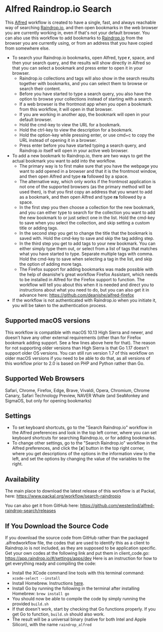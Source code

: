 # Alfred Raindrop.io Search
This [Alfred](https://www.alfredapp.com) workflow is created to have a single, fast, and always reachable way of searching [Raindrop.io](https://raindrop.io), and then open bookmarks in the web browser you are currently working in, even if that's not your default browser.
You can also use this workflow to add bookmarks to [Raindrop.io](https://raindrop.io) from the browser you are currently using, or from an address that you have copied from somewhere else.

- To search your Raindrop.io bookmarks, open Alfred, type **r**, space, and then your search query, and the results will show directly in Alfred so that you can select a bookmark and press enter to open it in your browser.
  - Raindrop.io collections and tags will also show in the search results together with bookmarks, and you can select them to browse or search their content.
  - Before you have started to type a search query, you also have the option to browse your collections instead of starting with a search.
  - If a web browser is the frontmost app when you open a bookmark from this workflow, it will open in that browser.
  - If you are working in another app, the bookmark will open in your default browser.
  - Hold the cmd-key to view the URL for a bookmark.
  - Hold the ctrl-key to view the description for a bookmark.
  - Hold the option-key while pressing enter, or use cmd+c to copy the URL instead of opening it in a browser.
  - Press enter before you have started typing a search query, and Raindrop.io itself will open in your active web browser.
- To add a new bookmark to Raindrop.io, there are two ways to get the actual bookmark you want to add into the workflow.
    - The primary way is to first make sure that you have the webpage you want to add opened in a browser and that it is the frontmost window, and then open Alfred and type **ra** followed by a space.
    - The alternative way, which only works if the frontmost application is not one of the supported browsers (as the primary method will be used then), is that you first copy an address that you wnant to add as a bookmark, and then open Alfred and type **ra** followed by a space.
  - In the first step you then choose a collection for the new bookmark, and you can either type to search for the collection you want to add the new bookmark to or just select one in the list. Hold the cmd-key to save when you select the collection, and skip setting a custom title or adding tags.
  - In the second step you get to change the title that the bookmark is saved with. Hold the cmd-key to save and skip the tag adding step.
  - In the third step you get to add tags to your new bookmark. You can either simply type them out, or select from a list of tags that matches what you have started to type. Separate multiple tags with comma. Hold the cmd-key to save when selecting a tag in the list, and skip the option of adding more tags.
  - The Firefox support for adding bookmarks was made possible with the help of deanishe's great workflow Firefox Assistant, which needs to be installed in Alfred for the Firefox support to function. The workflow will tell you about this when it is needed and direct you to instructions about what you need to do, but you can also get it in advance here: https://github.com/deanishe/alfred-firefox
- If the workflow is not authenticated with Raindrop.io when you initiate it, you will be taken to the authentication process.

## Supported macOS versions
This workflow is compatible with macOS 10.13 High Sierra and newer, and doesn't have any other external requirements (other than for Firefox bookmark adding support. See a few lines above here for that).
The reason for not supporting older versions than High Sierra is that Go 1.17 doesn't support older OS versions.
You can still run version 1.7 of this workflow on older macOS versions if you need to be able to do that, as all versions of this workflow prior to 2.0 is based on PHP and Python rather than Go.

## Supported Web Browsers
Safari, Chrome, Firefox, Edge, Brave, Vivaldi, Opera, Chromium, Chrome Canary, Safari Technology Preview, NAVER Whale (and SeaMonkey and SigmaOS, but only for opening bookmarks)

## Settings
- To set keyboard shortcuts, go to the "Search Raindrop.io" workflow in the Alfred preferences and look in the top left corner, where you can set keyboard shortcuts for searching Raindrop.io, or for adding bookmarks.
- To change other settings, go to the "Search Raindrop.io" workflow in the Alfred preferences, and click the [𝒙] button in the top right corner, where you get descriptions of the options in the information view to the left, and set the options by changing the value of the variables to the right.

## Availability
The main place to download the latest release of this workflow is at Packal, here:
https://www.packal.org/workflow/search-raindropio

You can also get it from GitHub here:
https://github.com/westerlind/alfred-raindrop-search/releases

## If You Download the Source Code
If you download the source code from GitHub rather than the packaged .alfredworkflow file, the codes that are used to identify this as a client to Raindrop.io is not included, as they are supposed to be application specific.
Get your own codes at the following link and put them in client_code.go:
https://app.raindrop.io/#/settings/apps/dev
Here is an instruction for how to get everything ready and compiling the code:
- Install the XCode command line tools with this terminal command: `xcode-select --install`
- Install Homebrew. Instructions [here](https://brew.sh/).
- Install Go by running the following in the terminal after installing Homebrew: `brew install go`
- You should now be able to compile the code by simply running the provided `build.sh`
- If that doesn't work, start by checking that Go functions properly. If you get Go to function, `build.sh` should also work.
- The result will be a universal binary (native for both Intel and Apple Silicon), with the name `raindrop_alfred`
